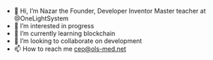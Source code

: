 - 👋 Hi, I’m Nazar the Founder, Developer Inventor Master teacher at @OneLightSystem
- 👀 I’m interested in progress
- 🌱 I’m currently learning blockchain
- 💞️ I’m looking to collaborate on development
- 📫 How to reach me ceo@ols-med.net 

<!---
OneLightSystem/OneLightSystem is a ✨ special ✨ repository because its `README.md` (this file) appears on your GitHub profile.
You can click the Preview link to take a look at your changes.
--->
